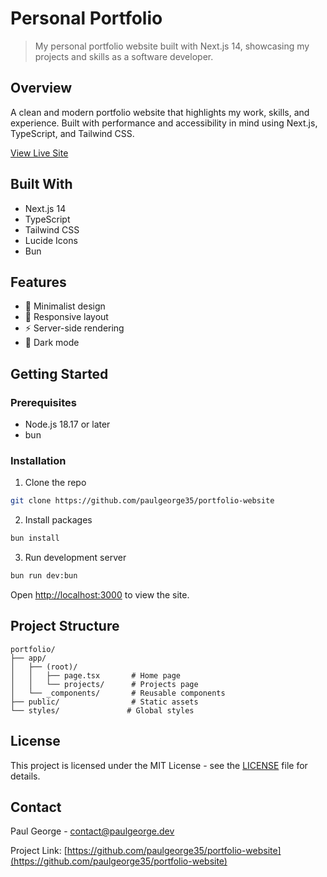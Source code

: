 # Personal Portfolio

> My personal portfolio website built with Next.js 14, showcasing my projects and skills as a software developer.

## Overview

A clean and modern portfolio website that highlights my work, skills, and experience. Built with performance and accessibility in mind using Next.js, TypeScript, and Tailwind CSS.

[View Live Site](https://paulgeorge.dev)

## Built With

- Next.js 14
- TypeScript
- Tailwind CSS
- Lucide Icons
- Bun

## Features

- 🎨 Minimalist design
- 📱 Responsive layout
- ⚡ Server-side rendering
- 🌙 Dark mode

## Getting Started

### Prerequisites

- Node.js 18.17 or later
- bun

### Installation

1. Clone the repo
```bash
git clone https://github.com/paulgeorge35/portfolio-website
```

2. Install packages
```bash
bun install
```

3. Run development server
```bash
bun run dev:bun
```

Open [http://localhost:3000](http://localhost:3000) to view the site.

## Project Structure

```
portfolio/
├── app/
│   ├── (root)/
│   │   ├── page.tsx       # Home page
│   │   └── projects/      # Projects page
│   └── _components/       # Reusable components
├── public/                # Static assets
└── styles/               # Global styles
```

## License

This project is licensed under the MIT License - see the [LICENSE](LICENSE) file for details.

## Contact

Paul George - contact@paulgeorge.dev

Project Link: [https://github.com/paulgeorge35/portfolio-website](https://github.com/paulgeorge35/portfolio-website)